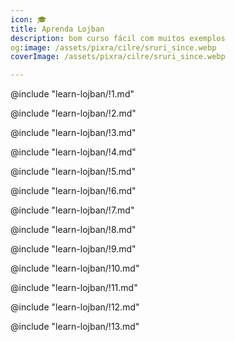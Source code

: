 ```yaml
---
icon: 🎓
title: Aprenda Lojban
description: bom curso fácil com muitos exemplos
og:image: /assets/pixra/cilre/sruri_since.webp
coverImage: /assets/pixra/cilre/sruri_since.webp

---
```


@include "learn-lojban/!1.md"

@include "learn-lojban/!2.md"

@include "learn-lojban/!3.md"

@include "learn-lojban/!4.md"

@include "learn-lojban/!5.md"

@include "learn-lojban/!6.md"

@include "learn-lojban/!7.md"

@include "learn-lojban/!8.md"

@include "learn-lojban/!9.md"

@include "learn-lojban/!10.md"

@include "learn-lojban/!11.md"

@include "learn-lojban/!12.md"

@include "learn-lojban/!13.md"
